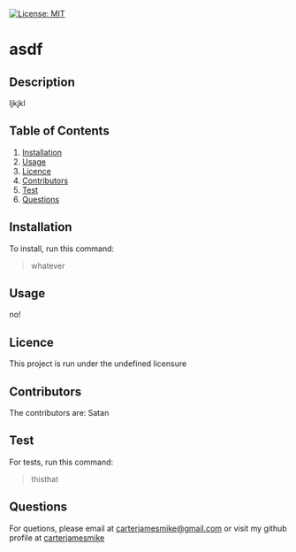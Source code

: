 [![License: MIT](https://img.shields.io/badge/License-MIT-yellow.svg)](https://opensource.org/licenses/MIT)
# asdf

## Description
ljkjkl

## Table of Contents
1. [Installation](#installation)
2. [Usage](#usage)
3. [Licence](#licence)
4. [Contributors](#contributors)
5. [Test](#test)
6. [Questions](#questions)


## Installation <div id='installation'/>
To install, run this command:
>whatever

## Usage <div id='usage'/>
no!

## Licence <div id='licence'/>
This project is run under the undefined licensure

## Contributors <div id='contributors'/>
The contributors are: Satan


## Test <div id='test'/>
For tests, run this command:
>thisthat

## Questions <div id='questions'/>
For quetions, please email at carterjamesmike@gmail.com or visit my github profile at [carterjamesmike](https://github.com/carterjamesmike)